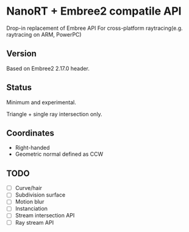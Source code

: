 # NanoRT + Embree2 compatile API

Drop-in replacement of Embree API For cross-platform raytracing(e.g. raytracing on ARM, PowerPC)

## Version

Based on Embree2 2.17.0 header.

## Status

Minimum and experimental.

Triangle + single ray intersection only.

## Coordinates

* Right-handed
* Geometric normal defined as CCW

## TODO

* [ ] Curve/hair
* [ ] Subdivision surface
* [ ] Motion blur
* [ ] Instanciation
* [ ] Stream intersection API
* [ ] Ray stream API
